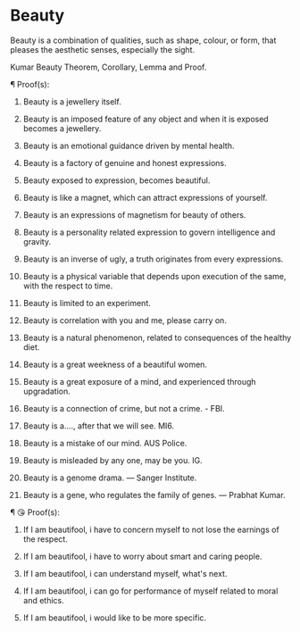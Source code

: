 # Beauty
Beauty is a combination of qualities, such as shape, colour, or form, that pleases the aesthetic senses, especially the sight.

Kumar Beauty Theorem, Corollary, Lemma and Proof.

¶ Proof(s):

1. Beauty is a jewellery itself.

2. Beauty is an imposed feature of any object and when it is exposed becomes a jewellery.

3. Beauty is an emotional guidance driven by mental health.

4. Beauty is a factory of genuine and honest expressions.

5. Beauty exposed to expression, becomes beautiful.

6. Beauty is like a magnet, which can attract expressions of yourself.

7. Beauty is an expressions of magnetism for beauty of others.

8. Beauty is a personality related expression to govern intelligence and gravity.

9. Beauty is an inverse of ugly, a truth originates from every expressions.

10. Beauty is a physical variable that depends upon execution of the same, with the respect to time.

11. Beauty is limited to an experiment.

12. Beauty is correlation with you and me, please carry on.

13. Beauty is a natural phenomenon, related to consequences of the healthy diet.

14. Beauty is a great weekness of a beautiful women.

15. Beauty is a great exposure of a mind, and experienced through upgradation.

16. Beauty is a connection of crime, but not a crime. - FBI.

17. Beauty is a...., after that we will see. MI6.

18. Beauty is a mistake of our mind. AUS Police.

19. Beauty is misleaded by any one, may be you. IG.

20. Beauty is a genome drama. — Sanger Institute.

21. Beauty is a gene, who regulates the family of genes. — Prabhat Kumar.

¶ 😘 Proof(s):

1. If I am beautifool, i have to concern myself to not lose the earnings of the respect.

2. If I am beautifool, i have to worry about smart and caring people.

3. If I am beautifool, i can understand myself, what's next.

4. If I am beautifool, i can go for performance of myself related to moral and ethics.

4. If I am beautifool, i would like to be more specific.
